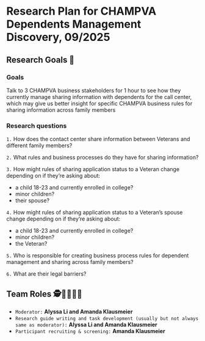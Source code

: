 # Research Plan for CHAMPVA Dependents Management Discovery, 09/2025

## Research Goals 🥅	

### Goals

Talk to 3 CHAMPVA business stakeholders for 1 hour to see how they currently manage sharing information with dependents for the call center, which may give us better insight for specific CHAMPVA business rules for sharing information across family members

### Research questions
	
`1.` How does the contact center share information between Veterans and different family members?  

`2.` What rules and business processes do they have for sharing information?  

`3.` How might rules of sharing application status to a Veteran change depending on if they’re asking about:  

  - a child 18-23 and currently enrolled in college?
  - minor children?
  - their spouse?   

`4.` How might rules of sharing application status to a Veteran’s spouse change depending on if they’re asking about:  

  - a child 18-23 and currently enrolled in college?
  - minor children?
  - the Veteran?   

`5.` Who is responsible for creating business process rules for dependent management and sharing across family members?   

`6.` What are their legal barriers? 

## Team Roles  🕵️👩‍💻👩‍🔬

- `Moderator:` **Alyssa Li and Amanda Klausmeier**	
- `Research guide writing and task development (usually but not always same as moderator):` **Alyssa Li and Amanda Klausmeier**		
- `Participant recruiting & screening:`	**Amanda Klausmeier**
